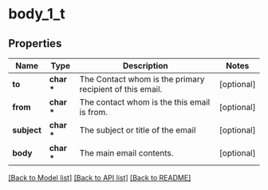 # body_1_t

## Properties
Name | Type | Description | Notes
------------ | ------------- | ------------- | -------------
**to** | **char \*** | The Contact whom is the primary recipient of this email. | [optional] 
**from** | **char \*** | The contact whom is the this email is from. | [optional] 
**subject** | **char \*** | The subject or title of the email | [optional] 
**body** | **char \*** | The main email contents. | [optional] 

[[Back to Model list]](../README.md#documentation-for-models) [[Back to API list]](../README.md#documentation-for-api-endpoints) [[Back to README]](../README.md)


